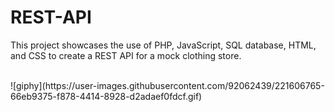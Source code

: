 # REST-API
This project showcases the use of PHP, JavaScript, SQL database, HTML, and CSS to create a REST API for a mock clothing store. 


<br>
![giphy](https://user-images.githubusercontent.com/92062439/221606765-66eb9375-f878-4414-8928-d2adaef0fdcf.gif)
